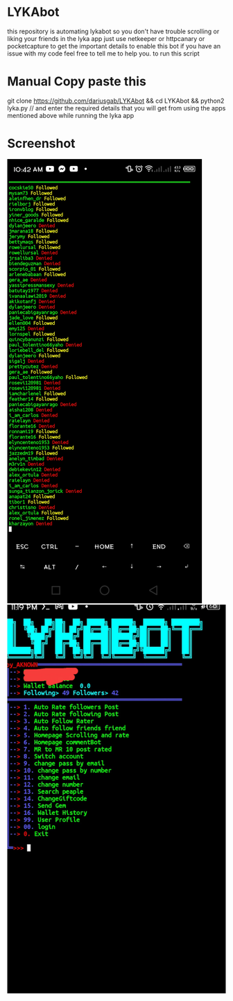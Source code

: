 # LYKAbot
this repository is automating lykabot so you don't have trouble scrolling or liking your friends in the lyka app just use netkeeper or httpcanary or pocketcapture to get the important details to enable this bot if you have an issue with my code feel free to tell me to help you. to run this script 
# Manual Copy paste this
git clone https://github.com/dariusgab/LYKAbot && cd LYKAbot && python2 lyka.py //
and enter the required details that you will get from using the apps mentioned above while running the lyka app
# Screenshot
![](https://github.com/AkNOwn389/LYKAbot/raw/main/Screenshot_20220522-104243.jpg) 
![](https://github.com/AkNOwn389/LYKAbot/raw/main/IMG_1653319208383.jpg)
